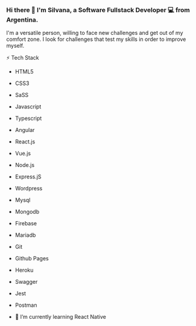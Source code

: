 ### Hi there 👋 I'm Silvana, a Software Fullstack Developer 💻 from Argentina.
I'm a versatile person, willing to face new challenges and get out of my comfort zone. I look for challenges that test my skills in order to improve myself.

⚡ Tech Stack

- HTML5 
- CSS3 
- SaSS
- Javascript 
- Typescript
- Angular 
- React.js 
- Vue.js
- Node.js
- Express.jS
- Wordpress
- Mysql 
- Mongodb
- Firebase
- Mariadb 
- Git
- Github Pages
- Heroku
- Swagger
- Jest
- Postman


- 🌱 I’m currently learning React Native


<!--
**msilvanat/msilvanat** is a ✨ _special_ ✨ repository because its `README.md` (this file) appears on your GitHub profile.

-->
